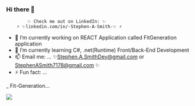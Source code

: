 ### Hi there 👋


            ✨ Check me out on LinkedIn: ✨
        ⚡ ✨linkedin.com/in/-Stephen-A-Smith-✨ ⚡

- 🔭 I’m currently working on REACT Application called FitGeneration application
- 🌱 I’m currently learning C#, .net(Runtime) Front/Back-End Development		
- 📫 Email me: ...
	✨Stephen.A.SmithDev@gmail.com or StephenASmith7178@gmail.com ✨
- ⚡ Fun fact: ...

_  Fit-Generation...

![](https://github.com/SAS7178/project-gifs/blob/main/public/Fit-Gen%20Gif.gif?raw=true)
